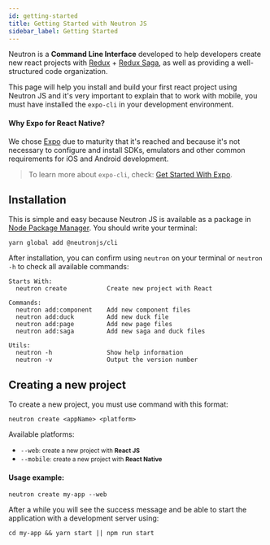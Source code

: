 ```yaml
---
id: getting-started
title: Getting Started with Neutron JS
sidebar_label: Getting Started
---
```


Neutron is a <b>Command Line Interface</b> developed to help developers create new react projects with <a href="https://redux.js.org/" target="_blank">Redux</a> + <a href="https://redux-saga.js.org/" target="_blank">Redux Saga</a>, as well as providing a well-structured code organization.

This page will help you install and build your first react project using Neutron JS and it's very important to explain that to work with mobile, you must have installed the `expo-cli` in your development environment.

#### Why Expo for React Native?
We chose <a href="https://expo.io/tools" target="_blank">Expo</a> due to maturity that it's reached and because it's not necessary to configure and install SDKs, emulators and other common requirements for iOS and Android development.

> To learn more about `expo-cli`, check: <a href="https://expo.io/learn" target="_blank">Get Started With Expo</a>.


## Installation

This is simple and easy because Neutron JS is available as a package in <a href="https://www.npmjs.com/package/@neutronjs/cli" target="_blank">Node Package Manager</a>. You should write your terminal:

```shell
yarn global add @neutronjs/cli
```

After installation, you can confirm using `neutron` on your terminal or `neutron -h` to check all available commands:

```
Starts With:
  neutron create           Create new project with React

Commands:
  neutron add:component    Add new component files
  neutron add:duck         Add new duck file
  neutron add:page         Add new page files
  neutron add:saga         Add new saga and duck files

Utils:
  neutron -h               Show help information
  neutron -v               Output the version number
```

## Creating a new project

To create a new project, you must use command with this format:

```shell
neutron create <appName> <platform>
```

Available platforms:

- `--web`<small>: create a new project with <b>React JS</b></small>
- `--mobile`<small>: create a new project with <b>React Native</b></small>

#### Usage example:

```shell
neutron create my-app --web
```

After a while you will see the success message and be able to start the application with a development server using:

```shell
cd my-app && yarn start || npm run start
```
